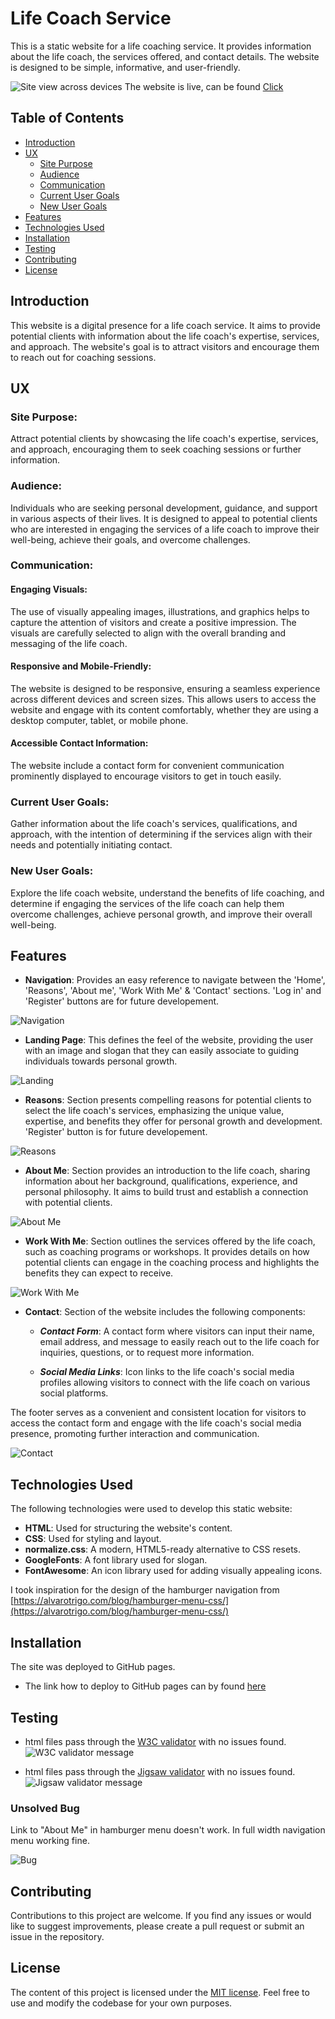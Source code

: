# Life Coach Service

This is a static website for a life coaching service. It provides information about the life coach, the services offered, and contact details. The website is designed to be simple, informative, and user-friendly.

![Site view across devices](/assets/images-readme/responsiveness.png)
The website is live, can be found [Click](https://michal-mrozek.github.io/)

## Table of Contents

- [Introduction](#introduction)
- [UX](#ux "UX")
  - [Site Purpose](#site-purpose "Site Purpose")
  - [Audience](#audience "Audience")
  - [Communication](#communication "Communication")
  - [Current User Goals](#current-user-goals "Current User Goals")
  - [New User Goals](#new-user-goals "New User Goals")
- [Features](#features)
- [Technologies Used](#technologies-used)
- [Installation](#installation)
- [Testing](#testing)
- [Contributing](#contributing)
- [License](#license)

## Introduction

This website is a digital presence for a life coach service. It aims to provide potential clients with information about the life coach's expertise, services, and approach. The website's goal is to attract visitors and encourage them to reach out for coaching sessions.

## UX

### Site Purpose:
Attract potential clients by showcasing the life coach's expertise, services, and approach, encouraging them to seek coaching sessions or further information.

### Audience:
Individuals who are seeking personal development, guidance, and support in various aspects of their lives. It is designed to appeal to potential clients who are interested in engaging the services of a life coach to improve their well-being, achieve their goals, and overcome challenges.

### Communication:

  #### Engaging Visuals: 
  The use of visually appealing images, illustrations, and graphics helps to capture the attention of visitors and create a positive impression. The visuals are carefully selected to align with the overall branding and messaging of the life coach.

  #### Responsive and Mobile-Friendly: 
  The website is designed to be responsive, ensuring a seamless experience across different devices and screen sizes. This allows users to access the website and engage with its content comfortably, whether they are using a desktop computer, tablet, or mobile phone.

  #### Accessible Contact Information: 
  The website include a contact form for convenient communication prominently displayed to encourage visitors to get in touch easily.

### Current User Goals:
Gather information about the life coach's services, qualifications, and approach, with the intention of determining if the services align with their needs and potentially initiating contact.

### New User Goals:
Explore the life coach website, understand the benefits of life coaching, and determine if engaging the services of the life coach can help them overcome challenges, achieve personal growth, and improve their overall well-being.

## Features

- **Navigation**: Provides an easy reference to navigate between the 'Home', 'Reasons', 'About me', 'Work With Me' & 'Contact' sections.
'Log in' and 'Register' buttons are for future developement.

![Navigation](/assets/images-readme/navigation.png)

- **Landing Page**: This defines the feel of the website, providing the user with an image and slogan that they can easily associate to guiding individuals towards personal growth.

![Landing](/assets/images-readme/landing.png)

- **Reasons**: Section presents compelling reasons for potential clients to select the life coach's services, emphasizing the unique value, expertise, and benefits they offer for personal growth and development. 'Register' button is for future developement.

![Reasons](/assets/images-readme/reasons.png)

- **About Me**: Section provides an introduction to the life coach, sharing information about her background, qualifications, experience, and personal philosophy. It aims to build trust and establish a connection with potential clients.

![About Me](/assets/images-readme/about-me.png)


- **Work With Me**: Section outlines the services offered by the life coach, such as coaching programs or workshops. It provides details on how potential clients can engage in the coaching process and highlights the benefits they can expect to receive.

![Work With Me](/assets/images-readme/work-with-me.png)


- **Contact**: Section of the website includes the following components:

  - ***Contact Form***: A contact form where visitors can input their name, email address, and message to easily reach out to the life coach for inquiries, questions, or to request more information.

  - ***Social Media Links***: Icon links to the life coach's social media profiles allowing visitors to connect with the life coach on various social platforms.

The footer serves as a convenient and consistent location for visitors to access the contact form and engage with the life coach's social media presence, promoting further interaction and communication.

![Contact](/assets/images-readme/contact.png)

## Technologies Used

The following technologies were used to develop this static website:

- **HTML**: Used for structuring the website's content.
- **CSS**: Used for styling and layout.
- **normalize.css**: A modern, HTML5-ready alternative to CSS resets.
- **GoogleFonts**: A font library used for slogan.
- **FontAwesome**: An icon library used for adding visually appealing icons.

I took inspiration for the design of the hamburger navigation from [https://alvarotrigo.com/blog/hamburger-menu-css/](https://alvarotrigo.com/blog/hamburger-menu-css/)

## Installation

The site was deployed to GitHub pages.
- The link how to deploy to GitHub pages can by found [here](https://docs.github.com/en/pages/quickstart)

## Testing

- html files pass through the [W3C validator](https://validator.w3.org/) with no issues found.
![W3C validator message](/assets/images-readme/html-test.png)

- html files pass through the [Jigsaw validator](https://jigsaw.w3.org/css-validator/) with no issues found.
![Jigsaw validator message](/assets/images-readme/css-test.png)

### Unsolved Bug

Link to "About Me" in hamburger menu doesn't work. In full width navigation menu working fine.

![Bug](/assets/images-readme/bug.png)

## Contributing

Contributions to this project are welcome. If you find any issues or would like to suggest improvements, please create a pull request or submit an issue in the repository.

## License

The content of this project is licensed under the [MIT license](LICENSE). Feel free to use and modify the codebase for your own purposes.